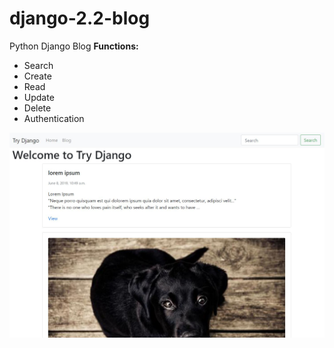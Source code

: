 # django-2.2-blog
Python Django Blog
<strong>Functions:</strong>
<ul>
 <li>Search</li>
  <li>Create</li>
<li>Read</li>
 <li>Update</li>
<li>Delete</li>
 <li>Authentication</li>
</ul>

<img src="django blog.JPG" alt="blog">
